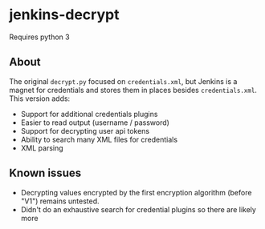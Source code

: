jenkins-decrypt
===============

Requires python 3

## About
The original `decrypt.py` focused on `credentials.xml`, but Jenkins is a magnet for credentials and stores them in places besides `credentials.xml`. This version adds:
* Support for additional credentials plugins
* Easier to read output (username / password)
* Support for decrypting user api tokens
* Ability to search many XML files for credentials
* XML parsing

## Known issues
* Decrypting values encrypted by the first encryption algorithm (before "V1") remains untested.
* Didn't do an exhaustive search for credential plugins so there are likely more
